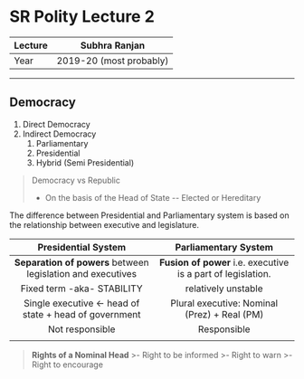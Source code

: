 # SR Polity Lecture 2
| Lecture | Subhra Ranjan           |
| ------- | ----------------------- |
| Year    | 2019-20 (most probably) |

---

## Democracy
1. Direct Democracy
2. Indirect Democracy
	1. Parliamentary
	2. Presidential
	3. Hybrid (Semi Presidential)

> Democracy vs Republic
> - On the basis of the Head of State -- Elected or Hereditary

The difference between Presidential and Parliamentary system is based on the relationship between executive and legislature.

|                     Presidential System                     |                     Parliamentary System                     |
|:-----------------------------------------------------------:|:------------------------------------------------------------:|
| **Separation of powers** between legislation and executives | **Fusion of power** i.e. executive is a part of legislation. |
|                 Fixed term -aka- STABILITY                  |                     relatively unstable                      |
| Single executive <- head of state  +    head of government  |         Plural executive: Nominal (Prez) + Real (PM)         |
|                       Not responsible                       |                         Responsible                          |
|                                                             |                                                              |

> **Rights of a Nominal Head**
	>- Right to be informed
	>- Right to warn
	>- Right to encourage
	
